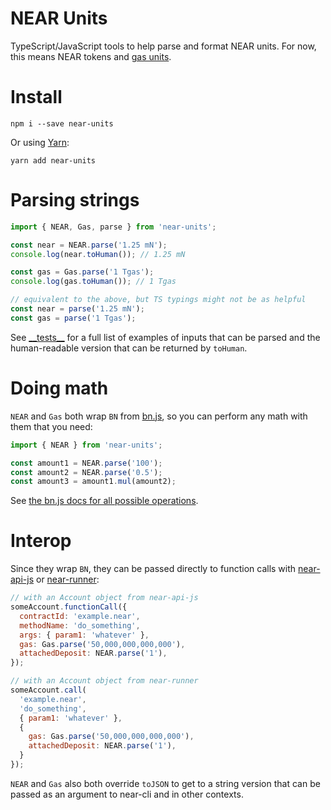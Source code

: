 NEAR Units
==========

TypeScript/JavaScript tools to help parse and format NEAR units. For now, this means NEAR tokens and [gas units](https://docs.near.org/docs/concepts/gas).

# Install

    npm i --save near-units

Or using [Yarn](https://yarnpkg.com/):

    yarn add near-units

# Parsing strings

```js
import { NEAR, Gas, parse } from 'near-units';

const near = NEAR.parse('1.25 mN');
console.log(near.toHuman()); // 1.25 mN

const gas = Gas.parse('1 Tgas');
console.log(gas.toHuman()); // 1 Tgas

// equivalent to the above, but TS typings might not be as helpful
const near = parse('1.25 mN');
const gas = parse('1 Tgas');
```

See [\_\_tests__](./__tests__) for a full list of examples of inputs that can be parsed and the human-readable version that can be returned by `toHuman`.

# Doing math

`NEAR` and `Gas` both wrap `BN` from [bn.js], so you can perform any math with them that you need:

```js
import { NEAR } from 'near-units';

const amount1 = NEAR.parse('100');
const amount2 = NEAR.parse('0.5');
const amount3 = amount1.mul(amount2);
```

See [the bn.js docs for all possible operations][bn.js].

  [bn.js]: https://github.com/indutny/bn.js/

# Interop

Since they wrap `BN`, they can be passed directly to function calls with [near-api-js](https://github.com/near/near-api-js) or [near-runner](https://github.com/near/runner-js):

```js
// with an Account object from near-api-js
someAccount.functionCall({
  contractId: 'example.near',
  methodName: 'do_something',
  args: { param1: 'whatever' },
  gas: Gas.parse('50,000,000,000,000'),
  attachedDeposit: NEAR.parse('1'),
});

// with an Account object from near-runner
someAccount.call(
  'example.near',
  'do_something',
  { param1: 'whatever' },
  {
    gas: Gas.parse('50,000,000,000,000'),
    attachedDeposit: NEAR.parse('1'),
  }
});
```

`NEAR` and `Gas` also both override `toJSON` to get to a string version that can be passed as an argument to near-cli and in other contexts.